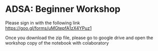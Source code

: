 # ADSA: Beginner Workshop
Please sign in with the following link 
https://goo.gl/forms/uMGtepfA1zX4YPuz1

Once you download the zip file, please go to google drive and open the workshop copy of the notebook with colaboratory
